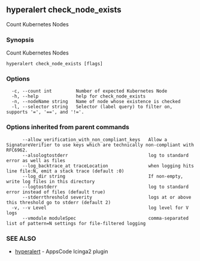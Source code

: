 ## hyperalert check_node_exists

Count Kubernetes Nodes

### Synopsis


Count Kubernetes Nodes

```
hyperalert check_node_exists [flags]
```

### Options

```
  -c, --count int         Number of expected Kubernetes Node
  -h, --help              help for check_node_exists
  -n, --nodeName string   Name of node whose existence is checked
  -l, --selector string   Selector (label query) to filter on, supports '=', '==', and '!='.
```

### Options inherited from parent commands

```
      --allow_verification_with_non_compliant_keys   Allow a SignatureVerifier to use keys which are technically non-compliant with RFC6962.
      --alsologtostderr                              log to standard error as well as files
      --log_backtrace_at traceLocation               when logging hits line file:N, emit a stack trace (default :0)
      --log_dir string                               If non-empty, write log files in this directory
      --logtostderr                                  log to standard error instead of files (default true)
      --stderrthreshold severity                     logs at or above this threshold go to stderr (default 2)
  -v, --v Level                                      log level for V logs
      --vmodule moduleSpec                           comma-separated list of pattern=N settings for file-filtered logging
```

### SEE ALSO
* [hyperalert](hyperalert.md)	 - AppsCode Icinga2 plugin


